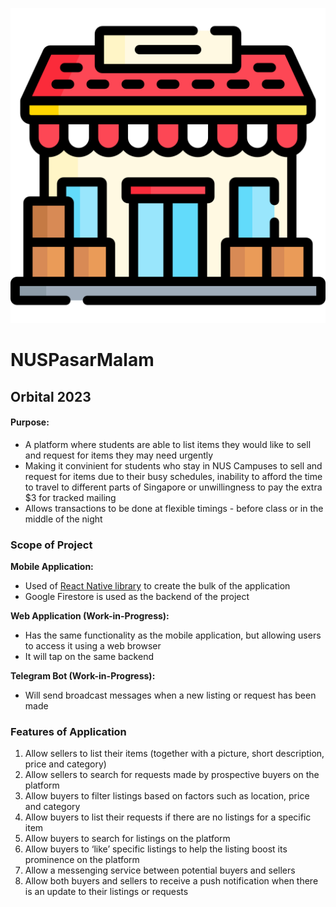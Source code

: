 ![MarketPlace Logo](./assets/Images/marketplace.png)
# **NUSPasarMalam**
## Orbital 2023

#### Purpose:
- A platform where students are able to list items they would like to sell and request for items they may need urgently
- Making it convinient for students who stay in NUS Campuses to sell and request for items due to their busy schedules, inability to afford the time to travel to different parts of Singapore or unwillingness to pay the extra $3 for tracked mailing
- Allows transactions to be done at flexible timings - before class or in the middle of the night

### Scope of Project
**Mobile Application:**
- Used of [React Native library](https://github.com/facebook/react-native) to create the bulk of the application
- Google Firestore is used as the backend of the project  

**Web Application (Work-in-Progress):**
- Has the same functionality as the mobile application, but allowing users to access it using a web browser
- It will tap on the same backend  

**Telegram Bot (Work-in-Progress):**
- Will send broadcast messages when a new listing or request has been made

### Features of Application
1. Allow sellers to list their items (together with a picture, short description, price and category)
2. Allow sellers to search for requests made by prospective buyers on the platform
3. Allow buyers to filter listings based on factors such as location, price and category
4. Allow buyers to list their requests if there are no listings for a specific item
5. Allow buyers to search for listings on the platform
6. Allow buyers to ‘like’ specific listings to help the listing boost its prominence on the platform
7. Allow a messenging service between potential buyers and sellers
8. Allow both buyers and sellers to receive a push notification when there is an update to their listings or requests
